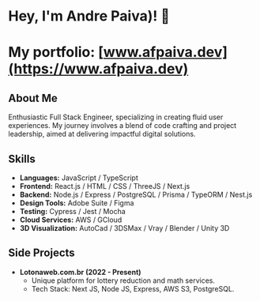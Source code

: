 # Hey, I'm Andre Paiva)! 👋

# My portfolio: [www.afpaiva.dev](https://www.afpaiva.dev)

## About Me
Enthusiastic Full Stack Engineer, specializing in creating fluid user experiences. My journey involves a blend of code crafting and project leadership, aimed at delivering impactful digital solutions.

## Skills
- **Languages:** JavaScript / TypeScript
- **Frontend:** React.js / HTML / CSS / ThreeJS / Next.js
- **Backend:** Node.js / Express / PostgreSQL / Prisma / TypeORM / Nest.js
- **Design Tools:** Adobe Suite / Figma
- **Testing:** Cypress / Jest / Mocha
- **Cloud Services:** AWS / GCloud
- **3D Visualization:** AutoCad / 3DSMax / Vray / Blender / Unity 3D

## Side Projects
- **Lotonaweb.com.br (2022 - Present)**
  - Unique platform for lottery reduction and math services.
  - Tech Stack: Next JS, Node JS, Express, AWS S3, PostgreSQL.
